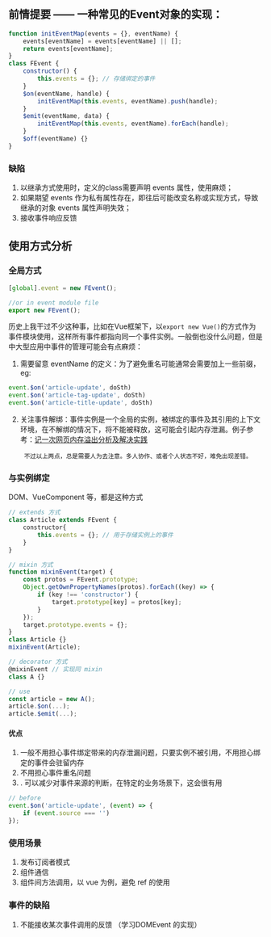 ## 前情提要 —— 一种常见的Event对象的实现：
```javascript
function initEventMap(events = {}, eventName) {
	events[eventName] = events[eventName] || [];
	return events[eventName]; 
}
class FEvent {
	constructor() {
		this.events = {}; // 存储绑定的事件
	}
	$on(eventName, handle) {
		initEventMap(this.events, eventName).push(handle);
	}
	$emit(eventName, data) {
		initEventMap(this.events, eventName).forEach(handle);
	}
	$off(eventName) {}
}
```

### 缺陷
1. 以继承方式使用时，定义的class需要声明 events 属性，使用麻烦；
2. 如果期望 events 作为私有属性存在，即往后可能改变名称或实现方式，导致继承的对象 events 属性声明失效；
3. 接收事件响应反馈

## 使用方式分析

### 全局方式
```javascript
[global].event = new FEvent();

//or in event module file
export new FEvent();
```

历史上我干过不少这种事，比如在Vue框架下，以`export new Vue()`的方式作为事件模块使用，这样所有事件都指向同一个事件实例。一般倒也没什么问题，但是中大型应用中事件的管理可能会有点麻烦：
	
1. 需要留意 eventName 的定义：为了避免重名可能通常会需要加上一些前缀，eg:
```javascript
event.$on('article-update', doSth)
event.$on('article-tag-update', doSth)
event.$on('article-title-update', doSth)
```
2. 关注事件解绑：事件实例是一个全局的实例，被绑定的事件及其引用的上下文环境，在不解绑的情况下，将不能被释放，这可能会引起内存泄漏。例子参考：[记一次网页内存溢出分析及解决实践](https://juejin.im/post/5c3dce07e51d4551e960d840)

		不过以上两点，总是需要人为去注意。多人协作、或者个人状态不好，难免出现差错。

### 与实例绑定
DOM、VueComponent 等，都是这种方式

```javascript
// extends 方式
class Article extends FEvent {
	constructor{
		this.events = {}; // 用于存储实例上的事件
	}
}

// mixin 方式
function mixinEvent(target) {
    const protos = FEvent.prototype;
    Object.getOwnPropertyNames(protos).forEach((key) => {
        if (key !== 'constructor') {
            target.prototype[key] = protos[key];
        }
    });
    target.prototype.events = {};
}
class Article {}
mixinEvent(Article);

// decorator 方式
@mixinEvent // 实现同 mixin
class A {}

// use
const article = new A();
article.$on(...);
article.$emit(...);
```

#### 优点
1. 一般不用担心事件绑定带来的内存泄漏问题，只要实例不被引用，不用担心绑定的事件会驻留内存
2. 不用担心事件重名问题
3. . 可以减少对事件来源的判断，在特定的业务场景下，这会很有用
```javascript
// before
event.$on('article-update', (event) => {
	if (event.source === '')
});
```


### 使用场景
1. 发布订阅者模式
2. 组件通信
3. 组件间方法调用，以 vue 为例，避免 ref 的使用


### 事件的缺陷
1. 不能接收某次事件调用的反馈 （学习DOMEvent 的实现）
<!--stackedit_data:
eyJoaXN0b3J5IjpbLTMwMzI2MTg4MSwxNTMxNTc1MTcwLC0xMz
MyNTMzNjUwLC05ODA2NjM2OTYsLTEwNDIwNzcxMDIsNzQ0NTgx
NjU3LC02OTY0MDA3MzQsLTE0Mjk2Nzk3MjVdfQ==
-->